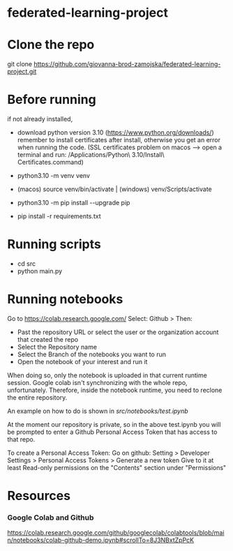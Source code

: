# federated-learning-project

# Clone the repo

git clone https://github.com/giovanna-brod-zamojska/federated-learning-project.git

# Before running

if not already installed,

- download python version 3.10 (https://www.python.org/downloads/)
  remember to install certificates after install, otherwise you get an error when running the code.
  (SSL certificates problem on macos --> open a terminal and run: /Applications/Python\ 3.10/Install\ Certificates.command)

- python3.10 -m venv venv
- (macos) source venv/bin/activate | (windows) venv/Scripts/activate
- python3.10 -m pip install --upgrade pip
- pip install -r requirements.txt

# Running scripts

- cd src
- python main.py

# Running notebooks

Go to https://colab.research.google.com/
Select: Github >
Then:

- Past the repository URL or select the user or the organization account that created the repo
- Select the Repository name
- Select the Branch of the notebooks you want to run
- Open the notebook of your interest and run it

When doing so, only the notebook is uploaded in that current runtime session.
Google colab isn't synchronizing with the whole repo, unfortunately.
Therefore, inside the notebook runtime, you need to reclone the entire repository.

An example on how to do is shown in _src/notebooks/test.ipynb_

At the moment our repository is private, so in the above test.ipynb you will be prompted to enter a Github Personal Access Token that has access to that repo.

To create a Personal Access Token:
Go on github: Setting > Developer Settings > Personal Access Tokens > Generate a new token
Give to it at least Read-only permissions on the "Contents" section under "Permissions"

# Resources

### Google Colab and Github

https://colab.research.google.com/github/googlecolab/colabtools/blob/main/notebooks/colab-github-demo.ipynb#scrollTo=8J3NBxtZpPcK
